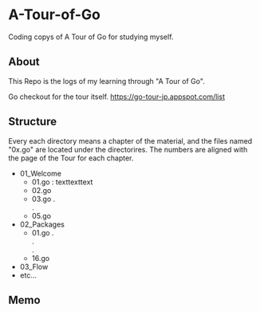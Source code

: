 # A-Tour-of-Go
Coding copys of A Tour of Go for studying myself. 


## About 
This Repo is the logs of my learning through "A Tour of Go".

Go checkout for the tour itself.
https://go-tour-jp.appspot.com/list

## Structure 
Every each directory means a chapter of the material, and the files named "0x.go" are located under the directorires.
The numbers are aligned with the page of the Tour for each chapter.

- 01_Welcome
  - 01.go : texttexttext
  - 02.go
  - 03.go
  .   
  .   
  - 05.go
- 02_Packages
  - 01.go 
  .   
  .   
  .   
  - 16.go
- 03_Flow
- etc... 

## Memo

